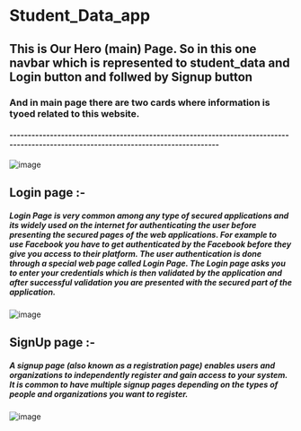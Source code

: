 # Student_Data_app
## This is Our Hero (main) Page. So in this one navbar which is represented to student_data and Login button and follwed by Signup button 
### And in main page there are two cards where information is tyoed related to this website.

#### -------------------------------------------------------------------------------------------------------------------------------------

![image](https://user-images.githubusercontent.com/104129026/207897974-a397a718-15ff-43b3-84b8-80b66c183067.png)

## Login page :- 
##### Login Page is very common among any type of secured applications and its widely used on the internet for authenticating the user before presenting the secured pages of the web applications. For example to use Facebook you have to get authenticated by the Facebook before they give you access to their platform. The user authentication is done through a special web page called Login Page. The Login page asks you to enter your credentials which is then validated by the application and after successful validation you are presented with the secured part of the application.
![image](https://user-images.githubusercontent.com/104129026/207899205-1cd45e37-ae88-4200-8a5a-e1376ff2862e.png)


## SignUp page :- 
##### A signup page (also known as a registration page) enables users and organizations to independently register and gain access to your system. It is common to have multiple signup pages depending on the types of people and organizations you want to register. 
![image](https://user-images.githubusercontent.com/104129026/207900292-38ebcebd-091d-40a0-ba4b-ac1f89749286.png)
